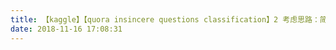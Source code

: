 ```yaml
---
title: 【kaggle】【quora insincere questions classification】2 考虑思路：简化版问答系统
date: 2018-11-16 17:08:31
---
```

